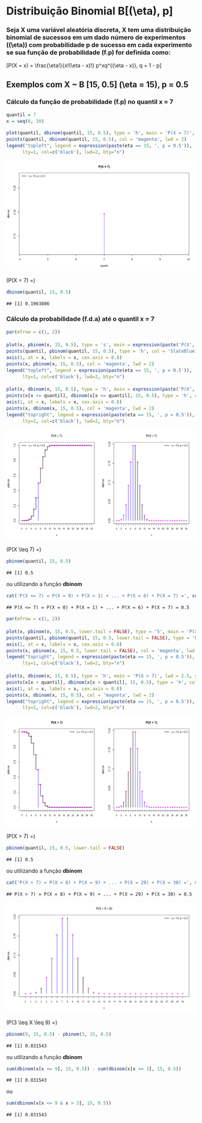Distribuição Binomial B\[\(\eta\), p\]
================

### Seja X uma variável aleatória discreta, X tem uma distribuição binomial de **sucessos** em um dado número de experimentos (\(\eta\)) com probabilidade **p** de sucesso em cada experimento se sua função de probabilidade (f.p) for definida como:

\[P(X = x) = \frac{\eta!}{x!(\eta - x)!} p^xq^{(\eta - x)}, q = 1 - p\]

## Exemplos com X \~ B \[15, 0.5\] \(\eta = 15\), p = 0.5

### Cálculo da função de probabilidade (f.p) no quantil x = 7

``` r
quantil = 7
x = seq(0, 30)
```

``` r
plot(quantil, dbinom(quantil, 15, 0.5), type = 'h', main = 'P(X = 7)', lwd = 2.5, ylab = 'dbinom', cex = 1.5, col = 'SlateBlue1')
points(quantil, dbinom(quantil, 15, 0.5), col = 'magenta', lwd = 2)
legend("topleft", legend = expression(paste(eta == 15, ', p = 0.5')),
      lty=1, col=c('black'), lwd=2, bty="n")
```

![](distribuicao-binomial_files/figure-gfm/unnamed-chunk-2-1.png)<!-- -->

\(P(X = 7) =\)

``` r
dbinom(quantil, 15, 0.5)
```

    ## [1] 0.1963806

### Cálculo da probabilidade (f.d.a) até o quantil x = 7

``` r
par(mfrow = c(1, 2))

plot(x, pbinom(x, 15, 0.5), type = 's', main = expression(paste('P(X', phantom()<= 7, ')')), lwd = 2.5, ylab = 'pbinom', cex = 1.5, xaxt = 'n')
points(quantil, pbinom(quantil, 15, 0.5), type = 'h', col = 'SlateBlue1', lwd = 3)
axis(1, at = x, labels = x, cex.axis = 0.8)
points(x, pbinom(x, 15, 0.5), col = 'magenta', lwd = 2)
legend("topleft", legend = expression(paste(eta == 15, ', p = 0.5')),
      lty=1, col=c('black'), lwd=2, bty="n")

plot(x, dbinom(x, 15, 0.5), type = 'h', main = expression(paste('P(X', phantom()<= 7, ')')), lwd = 2.5, ylab = 'dbinom', cex = 1.5, xaxt = 'n')
points(x[x <= quantil], dbinom(x[x <= quantil], 15, 0.5), type = 'h', col = 'SlateBlue1', lwd = 3)
axis(1, at = x, labels = x, cex.axis = 0.8)
points(x, dbinom(x, 15, 0.5), col = 'magenta', lwd = 2)
legend("topright", legend = expression(paste(eta == 15, ', p = 0.5')),
      lty=1, col=c('black'), lwd=2, bty="n")
```

![](distribuicao-binomial_files/figure-gfm/unnamed-chunk-4-1.png)<!-- -->

\(P(X \leq 7) =\)

``` r
pbinom(quantil, 15, 0.5)
```

    ## [1] 0.5

ou utilizando a função **dbinom**

``` r
cat('P(X <= 7) = P(X = 0) + P(X = 1) + ... + P(X = 6) + P(X = 7) =', sum(dbinom(x[x <= quantil], 15, 0.5)))
```

    ## P(X <= 7) = P(X = 0) + P(X = 1) + ... + P(X = 6) + P(X = 7) = 0.5

``` r
par(mfrow = c(1, 2))

plot(x, pbinom(x, 15, 0.5, lower.tail = FALSE), type = 'S', main = 'P(X > 7)', lwd = 2.5, ylab = 'pbinom', cex = 1.5, xaxt = 'n')
points(quantil, pbinom(quantil, 15, 0.5, lower.tail = FALSE), type = 'h', col = 'SlateBlue1', lwd = 3)
axis(1, at = x, labels = x, cex.axis = 0.8)
points(x, pbinom(x, 15, 0.5, lower.tail = FALSE), col = 'magenta', lwd = 2)
legend("topright", legend = expression(paste(eta == 15, ', p = 0.5')),
      lty=1, col=c('black'), lwd=2, bty="n")

plot(x, dbinom(x, 15, 0.5), type = 'h', main = 'P(X > 7)', lwd = 2.5, ylab = 'dbinom', cex = 1.5, xaxt = 'n')
points(x[x > quantil], dbinom(x[x > quantil], 15, 0.5), type = 'h', col = 'SlateBlue1', lwd = 3)
axis(1, at = x, labels = x, cex.axis = 0.8)
points(x, dbinom(x, 15, 0.5), col = 'magenta', lwd = 2)
legend("topright", legend = expression(paste(eta == 15, ', p = 0.5')),
      lty=1, col=c('black'), lwd=2, bty="n")
```

![](distribuicao-binomial_files/figure-gfm/unnamed-chunk-7-1.png)<!-- -->

\(P(X > 7) =\)

``` r
pbinom(quantil, 15, 0.5, lower.tail = FALSE)
```

    ## [1] 0.5

ou utilizando a função **dbinom**

``` r
cat('P(X > 7) = P(X = 8) + P(X = 9) + ... + P(X = 29) + P(X = 30) =', sum(dbinom(x[x > quantil], 15, 0.5)))
```

    ## P(X > 7) = P(X = 8) + P(X = 9) + ... + P(X = 29) + P(X = 30) = 0.5

![](distribuicao-binomial_files/figure-gfm/unnamed-chunk-10-1.png)<!-- -->

\(P(3 \leq X \leq 9) =\)

``` r
pbinom(9, 15, 0.5) - pbinom(3, 15, 0.5)
```

    ## [1] 0.831543

ou utilizando a função **dbinom**

``` r
sum(dbinom(x[x <= 9], 15, 0.5)) - sum(dbinom(x[x <= 3], 15, 0.5))
```

    ## [1] 0.831543

ou

``` r
sum(dbinom(x[x <= 9 & x > 3], 15, 0.5))
```

    ## [1] 0.831543
